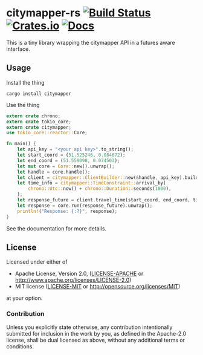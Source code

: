 # citymapper-rs [![Build Status](https://travis-ci.org/alexjg/citymapper-rs.svg?branch=master)](https://travis-ci.org/alexjg/citymapper-rs) [![Crates.io](https://img.shields.io/crates/v/citymapper.svg)](https://crates.io/crates/citymapper) [![Docs](https://docs.rs/citymapper/badge.svg)](https://docs.rs/citymapper/0.1.0/citymapper/)

This is a tiny library wrapping the citymapper API in a futures aware interface.

## Usage

Install the thing

    cargo install citymapper

Use the thing

```rust
extern crate chrono;
extern crate tokio_core;
extern crate citymapper;
use tokio_core::reactor::Core;

fn main() {
    let api_key = "<your api key>".to_string();
    let start_coord = (51.525246, 0.084672);
    let end_coord = (51.559098, 0.074503);
    let mut core = Core::new().unwrap();
    let handle = core.handle();
    let client = citymapper::ClientBuilder::new(&handle, api_key).build();
    let time_info = citymapper::TimeConstraint::arrival_by(
        chrono::Utc::now() + chrono::Duration::seconds(1800),
    );
    let response_future = client.travel_time(start_coord, end_coord, time_info);
    let response = core.run(response_future).unwrap();
    println!("Response: {:?}", response);
}
```

See the documentation for more details.

## License

Licensed under either of

 * Apache License, Version 2.0, ([LICENSE-APACHE](LICENSE-APACHE) or http://www.apache.org/licenses/LICENSE-2.0)
 * MIT license ([LICENSE-MIT](LICENSE-MIT) or http://opensource.org/licenses/MIT)

at your option.

### Contribution

Unless you explicitly state otherwise, any contribution intentionally submitted for inclusion in the work by you, as defined in the Apache-2.0 license, shall be dual licensed as above, without any additional terms or conditions.

